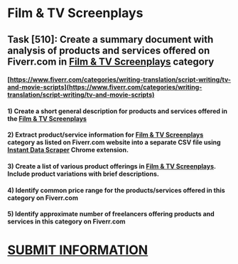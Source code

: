 # Film & TV Screenplays
## Task [510]: Create a summary document with analysis of products and services offered on Fiverr.com in [Film & TV Screenplays](https://www.fiverr.com/categories/writing-translation/script-writing/tv-and-movie-scripts) category
#### [https://www.fiverr.com/categories/writing-translation/script-writing/tv-and-movie-scripts](https://www.fiverr.com/categories/writing-translation/script-writing/tv-and-movie-scripts)
#### 1) Create a short general description for products and services offered in the [Film & TV Screenplays](https://www.fiverr.com/categories/writing-translation/script-writing/tv-and-movie-scripts)
#### 2) Extract product/service information for [Film & TV Screenplays](https://www.fiverr.com/categories/writing-translation/script-writing/tv-and-movie-scripts) category as listed on Fiverr.com website into a separate CSV file using [Instant Data Scraper](https://chrome.google.com/webstore/detail/instant-data-scraper/ofaokhiedipichpaobibbnahnkdoiiah) Chrome extension.
#### 3) Create a list of various product offerings in [Film & TV Screenplays](https://www.fiverr.com/categories/writing-translation/script-writing/tv-and-movie-scripts). Include product variations with brief descriptions.
#### 4) Identify common price range for the products/services offered in this category on Fiverr.com
#### 5) Identify approximate number of freelancers offering products and services in this category on Fiverr.com

# [SUBMIT INFORMATION](https://forms.office.com/r/8AEKjkLxKG)
